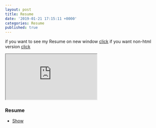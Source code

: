 ```yaml
---
layout: post
title: Resume
date: '2019-01-21 17:15:11 +0000'
categories: Resume
published: true
---
```

if you want to see my Resume on new window <a href="https://youngtakcho.github.io/resumecards/" target="_blank">click</a>
if you want non-html version <a href = "https://drive.google.com/file/d/1IBNdPahRHqRLsqAkjFCEDu_HFjDl60JP/view?usp=sharing">click</a>
<iframe src="https://youngtakcho.github.io/resumecards/" scrolling="auto">
</iframe>
<section id="two">
		<div class="row">
			<article class="6u 12u$(xsmall) work-item">
				<a href="https://youngtakcho.github.io/resumecards/" class="image fit thumb"><img src="{{ site.github.url }}/images/thumbs/01.jpg" alt="" /></a>
				<h3>Resume</h3>
			</article>
		</div>
		<ul class="actions">
			<li><a href="#" class="button">Show</a></li>
		</ul>
	</section>
